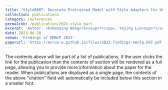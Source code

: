 ```yaml
---
title: "StyleBART: Decorate Pretrained Model with Style Adapters for Unsupervised Stylistic Headline Generation"
collection: publications
category: conferences
permalink: /publication/2023_style_bart
excerpt: 'Author: <b>Hanqing Wang</b><sup>*</sup>, Yajing Luo<sup>*</sup>, Boya Xiong, Guanhua Chen, Yun Chen'
date: 2023-06-20
venue: 'Findings of EMNLP 2023'
paperurl: 'https://eurus-w.github.io/files/2023.findings-emnlp.697.pdf'
---
```


The contents above will be part of a list of publications, if the user clicks the link for the publication than the contents of section will be rendered as a full page, allowing you to provide more information about the paper for the reader. When publications are displayed as a single page, the contents of the above "citation" field will automatically be included below this section in a smaller font.
